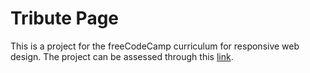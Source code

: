 # Tribute Page
 This is a project for the freeCodeCamp curriculum for responsive web design. The project can be assessed through this [link](https://togi2benji.github.io/Tribute-Page/).
